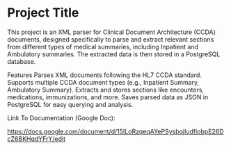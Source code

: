 
# Project Title

This project is an XML parser for Clinical Document Architecture (CCDA) documents, designed specifically to parse and extract relevant sections from different types of medical summaries, including Inpatient and Ambulatory summaries. The extracted data is then stored in a PostgreSQL database.

Features
Parses XML documents following the HL7 CCDA standard.
Supports multiple CCDA document types (e.g., Inpatient Summary, Ambulatory Summary).
Extracts and stores sections like encounters, medications, immunizations, and more.
Saves parsed data as JSON in PostgreSQL for easy querying and analysis.


Link To Documentation (Google Doc):

https://docs.google.com/document/d/15ILoRzqeqAYePSysbqjIudfiobpE26DcZ6BKHqdYFrY/edit